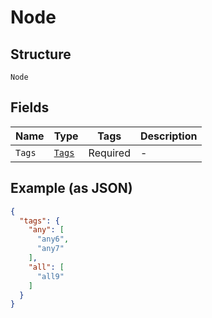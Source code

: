 
# Node

## Structure

`Node`

## Fields

| Name | Type | Tags | Description |
|  --- | --- | --- | --- |
| `Tags` | [`Tags`](../../doc/models/tags.md) | Required | - |

## Example (as JSON)

```json
{
  "tags": {
    "any": [
      "any6",
      "any7"
    ],
    "all": [
      "all9"
    ]
  }
}
```

